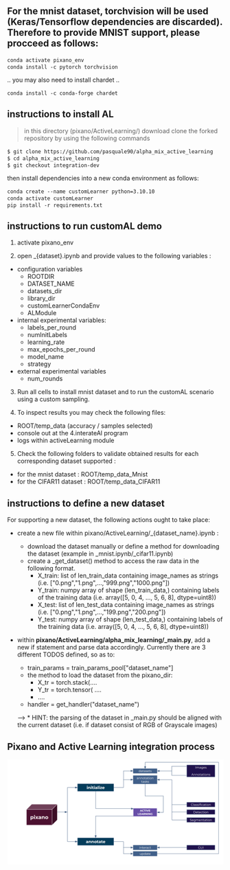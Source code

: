 ## For the mnist dataset, torchvision will be used (Keras/Tensorflow dependencies are discarded). Therefore to provide MNIST support, please procceed as follows:
```Pixano
conda activate pixano_env
conda install -c pytorch torchvision 
```
.. you may also need to install chardet ..
```
conda install -c conda-forge chardet
```

## instructions to install AL

> in this directory (pixano/ActiveLearning/) download clone the forked repository by using the following commands
```customLearner
$ git clone https://github.com/pasquale90/alpha_mix_active_learning
$ cd alpha_mix_active_learning
$ git checkout integration-dev
```
then install dependencies into a new conda environment as follows:
```
conda create --name customLearner python=3.10.10
conda activate customLearner
pip install -r requirements.txt
```

## instructions to run customAL demo

1. activate pixano_env

2. open _{dataset}.ipynb and provide values to the following variables : 
- configuration variables
    - ROOTDIR
    - DATASET_NAME
    - datasets_dir
    - library_dir
    - customLearnerCondaEnv
    - ALModule
- internal experimental variables:
    - labels_per_round
    - numInitLabels
    - learning_rate
    - max_epochs_per_round
    - model_name
    - strategy
- external experimental variables
    - num_rounds

3. Run all cells to install mnist dataset and to run the customAL scenario using a custom sampling.

4. To inspect results you may check the following files:
- ROOT/temp_data (accuracy / samples selected)
- console out at the 4.interateAl program
- logs within activeLearning module

5. Check the following folders to validate obtained results for each corresponding dataset supported :
- for the mnist dataset : ROOT/temp_data_Mnist
- for the CIFAR11 dataset : ROOT/temp_data_CIFAR11


## instructions to define a new dataset

For supporting a new dataset, the following actions ought to take place:

- create a new file within pixano/ActiveLearning/_{dataset_name}.ipynb : 
    - download the dataset manually or define a method for downloading the dataset (example in _mnist.ipynb/_cifar11.ipynb)
    - create a _get_dataset() method to access the raw data in the following format.
        - X_train: list of len_train_data containing image_names as strings (i.e. ["0.png","1.png",...,"999.png","1000.png"])
        - Y_train: numpy array of shape (len_train_data,) containing labels of the training data (i.e. array([5, 0, 4, ..., 5, 6, 8], dtype=uint8))
        - X_test: list of len_test_data containing image_names as strings (i.e. ["0.png","1.png",...,"199.png","200.png"])
        - Y_test: numpy array of shape (len_test_data,) containing labels of the training data (i.e. array([5, 0, 4, ..., 5, 6, 8], dtype=uint8))
- within **pixano/ActiveLearning/alpha_mix_learning/_main.py**, add a new if statement and parse data accordingly. Currently there are 3 different TODOS defined, so as to: 
    - train_params = train_params_pool["dataset_name"]
    - the method to load the dataset from the pixano_dir:
        - X_tr = torch.stack(....
        - Y_tr = torch.tensor( ....
        - ....
    - handler = get_handler("dataset_name")

     --> *  HINT: the parsing of the dataset in _main.py should be aligned with the current dataset (i.e. if dataset consist of RGB of Grayscale images)

## Pixano and Active Learning integration process
![Pixano and Active Learning integration process](https://github.com/giannislazaridis91/pixano/blob/main/ActiveLearning/ActiveLearning.png)
